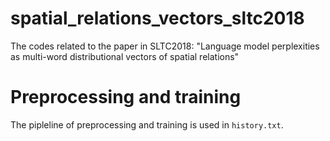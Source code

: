 # spatial_relations_vectors_sltc2018

The codes related to the paper in SLTC2018: "Language model perplexities as multi-word distributional vectors of spatial relations"

# Preprocessing and training

The pipleline of preprocessing and training is used in `history.txt`.
